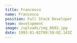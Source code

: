 ```yaml
---
title: Francesco
name: Francesco
position: Full Stack Developer
team: development
image: /uploads/img_6692.jpg
date: 1993-01-01T09:59:02.143Z
---
```

